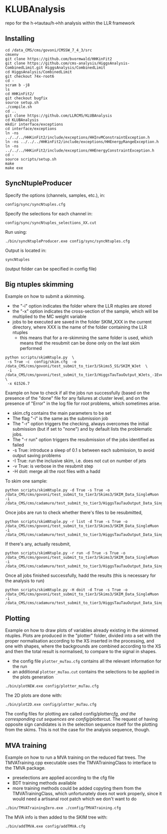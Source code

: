 # KLUBAnalysis

repo for the h->tautau/h->hh analysis within the LLR framework

## Installing
``` 
cd /data_CMS/cms/govoni/CMSSW_7_4_3/src
cmsenv
git clone https://github.com/bvormwald/HHKinFit2
git clone https://github.com/cms-analysis/HiggsAnalysis-CombinedLimit.git HiggsAnalysis/CombinedLimit
cd HiggsAnalysis/CombinedLimit
git checkout 74x-root6
cd -
scram b -j8
ls
cd HHKinFit2/
git checkout bugfix
source setup.sh
./compile.sh
cd ..
git clone https://github.com/LLRCMS/KLUBAnalysis
cd KLUBAnalysis
mkdir interface/exceptions
cd interface/exceptions
ln -ns ../../../HHKinFit2/include/exceptions/HHInvMConstraintException.h 
ln -ns ../../../HHKinFit2/include/exceptions/HHEnergyRangeException.h
ln -ns ../../../HHKinFit2/include/exceptions/HHEnergyConstraintException.h
cd -
source scripts/setup.sh
make
make exe
```

## SyncNtupleProducer
Specify the options (channels, samples, etc.), in:
```
config/sync/syncNtuples.cfg
```
Specify the selections for each channel in:
```
config/sync/syncNtuples_selections_XX.cut
```
Run using:
```
./bin/syncNtupleProducer.exe config/sync/syncNtuples.cfg
```
Output is located in:
```
syncNtuples
```
(output folder can be specified in config file)
 
## Big ntuples skimming

Example on how to submit a skimming.
 * the "-i" option indicates the folder where the LLR ntuples are stored
 * the "-x" option indicates the cross-section of the sample, which will be multiplied to the MC weight variable
 * jobs to be executed are saved in the folder SKIM_XXX in the current directory, where XXX is the name of the folder containing the LLR ntuples
   * this means that for a re-skimming the same folder is used, which means that the resubmit can be done only on the last skim performed

```
python scripts/skimNtuple.py  \
 -s True -c  config/skim.cfg  -o /data_CMS/cms/govoni/test_submit_to_tier3/Skims5_SS/SKIM_WJet  \
 -i /data_CMS/cms/govoni/test_submit_to_tier3/HiggsTauTauOutput_WJets_-1Events_0Skipped_1437551416.48 \
 -x 61526.7 
``` 

Example on how to check if all the jobs run successfully 
(based on the presence of the "done" file for any failures at cluster level,
and on the presence of "Error" in the log file for root problems,
which sometimes arise.
 * skim.cfg contains the main parameters to be set
 * The flag "-i" is the same as the submission job
 * The "-r" option triggers the checking, always overcomes the initial submission (but if set to "none") and by default lists the problematic jobs.
 * The "-r run" option triggers the resubmission of the jobs identified as failed
 * -s True: introduce a sleep of 0.1 s between each submission, to avoid output saving problems
 * -I True: run the inclusive skim, i.e. does not cut on number of jets
 * -v True: is verbose in the resubmit step
 * -H doit: merge all the root files with a hadd

To skim one sample:
```
python scripts/skimNtuple.py -d True -s True -o /data_CMS/cms/govoni/test_submit_to_tier3/Skims3/SKIM_Data_SingleMuon     -i /data_CMS/cms/cadamuro/test_submit_to_tier3/HiggsTauTauOutput_Data_SingleMuon_-1Events_0Skipped_1437412858.02
```
Once jobs are run to check whether there's files to be resubmitted, 
```
python scripts/skimNtuple.py -r list -d True -s True -o /data_CMS/cms/govoni/test_submit_to_tier3/Skims3/SKIM_Data_SingleMuon     -i /data_CMS/cms/cadamuro/test_submit_to_tier3/HiggsTauTauOutput_Data_SingleMuon_-1Events_0Skipped_1437412858.02
```
If there's any, actually resubmit, 
```
python scripts/skimNtuple.py -r run -d True -s True -o /data_CMS/cms/govoni/test_submit_to_tier3/Skims3/SKIM_Data_SingleMuon     -i /data_CMS/cms/cadamuro/test_submit_to_tier3/HiggsTauTauOutput_Data_SingleMuon_-1Events_0Skipped_1437412858.02
```
Once all jobs finished successfully, hadd the results (this is necessary for the analysis to run)
```
python scripts/skimNtuple.py -H doit -d True -s True -o /data_CMS/cms/govoni/test_submit_to_tier3/Skims3/SKIM_Data_SingleMuon     -i /data_CMS/cms/cadamuro/test_submit_to_tier3/HiggsTauTauOutput_Data_SingleMuon_-1Events_0Skipped_1437412858.02
```

## Plotting

Example on how to draw plots of variables already existing in the skimmed ntuples.
Plots are produced in the "plotter" folder, divided into a set with the proper normalisation
according to the XS inserted in the processing, and one with shapes, where the backgrounds
are combined according to the XS and then the total result is normalised, to compare to 
the signal in shapes.
 * the config file ```plotter_muTau.cfg``` contains all the relevant information for the run
 * an additional ```plotter_muTau.cut``` contains the selections to be applied in the plots generation

```
./bin/plotNEW.exe config/plotter_muTau.cfg 
```

The 2D plots are done with:
```
./bin/plot2D.exe config/plotter_muTau.cfg 
```
The config files for plotting are called config/plotter*cfg,
and the corresponding cut sequences are config/plotter*cut.
The request of having opposite sign candidates is in the selection sequence itself 
for the plotting from the skims.
This is not the case for the analysis sequence, though.

## MVA training

Example on how to run a MVA training on the reduced flat trees.
The TMVATraining.cpp executable uses the TMVATrainingClass to interface to the TMVA package.
 * preselections are applied according to the cfg file
 * BDT training methods available
 * more training methods could be added copyting them from the TMVATrainingClass, which unfortunately does not work properly, since it would need a artisanal root patch which we don't want to do
 
 ```
./bin/TMVATrainingZero.exe ./config/TMVATraining.cfg
```
The MVA info is then added to the SKIM tree with:
```
./bin/addTMVA.exe config/addTMVA.cfg 
```
